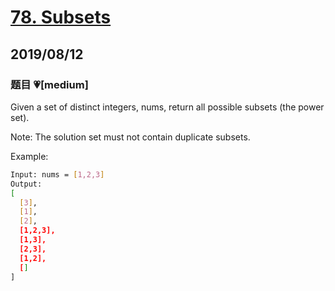 # [78. Subsets](https://leetcode.com/problems/subsets/)

## 2019/08/12

### 题目 💗[medium]

Given a set of distinct integers, nums, return all possible subsets (the power set).

Note: The solution set must not contain duplicate subsets.

Example:

```bash
Input: nums = [1,2,3]
Output:
[
  [3],
  [1],
  [2],
  [1,2,3],
  [1,3],
  [2,3],
  [1,2],
  []
]
```
